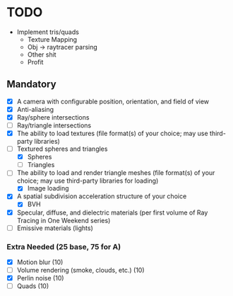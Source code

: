 # TODO

- Implement tris/quads
  - Texture Mapping
  - Obj -> raytracer parsing
  - Other shit
  - Profit

## Mandatory

- [x] A camera with configurable position, orientation, and field of view
- [x] Anti-aliasing
- [x] Ray/sphere intersections
- [ ] Ray/triangle intersections
- [x] The ability to load textures (file format(s) of your choice; may use third-party libraries)
- [ ] Textured spheres and triangles
  - [x] Spheres
  - [ ] Triangles
- [ ] The ability to load and render triangle meshes (file format(s) of your choice; may use third-party libraries for loading)
  - [x] Image loading
- [x] A spatial subdivision acceleration structure of your choice
  - [x] BVH
- [x] Specular, diffuse, and dielectric materials (per first volume of Ray Tracing in One Weekend series)
- [ ] Emissive materials (lights)

### Extra Needed (25 base, 75 for A)
- [x] Motion blur (10)
- [ ] Volume rendering (smoke, clouds, etc.) (10)
- [x] Perlin noise (10)
- [ ] Quads (10)